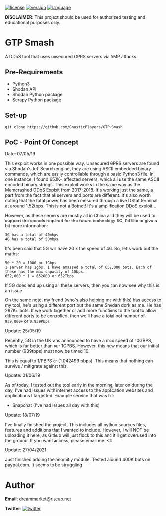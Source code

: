 [![license](https://img.shields.io/badge/license-MIT-green.svg)](https://github.com/opensecs/GTP-Smash/blob/master/LICENSE)
[![version](https://img.shields.io/badge/version-1.0.0-blue.svg)](https://github.com/opensecs/GTP-Smash)
[![language](https://img.shields.io/badge/language-Python3-red.svg)](https://www.python.org/download/releases/3.0/)

__DISCLAIMER__: This project should be used for authorized testing and educational purposes only.

# GTP Smash
A DDoS tool that uses unsecured GPRS servers via AMP attacks.


## Pre-Requirements

* Python3
* Shodan API
* Shodan Python package
* Scrapy Python package

## Set-up

```
git clone https://github.com/GnosticPlayers/GTP-Smash
```

## PoC - Point Of Concept

Date: 07/05/19

This exploit works in one possible way. Unsecured GPRS servers are found via Shodan's IoT Search engine, they are using ASCII embedded binary commands, which are easily controllable through a basic Python3 file. In one instance, I found 650K+ affected servers, which all use the same ASCII encoded binary strings. 
This exploit works in the same way as the Memcrashed DDoS Exploit from 2017-2018. It's working just the same, a part from the fact that all servers and ports are different. It's also worth noting that the total power has been mesured through a live DStat terminal at around 1.52tbps. This is not a Botnet! It's a amplification DDoS exploit...

However, as these servers are mostly all in China and they will be used to support the speeds required for the future technology 5G, I'd like to give a bit more information:
```
3G has a total of 40mbps
4G has a total of 50mbps
```
It's been said that 5G will have 20 x the speed of 4G.
So, let's work out the maths:
```
50 * 20 = 1000 or 1Gbps
1 server has 1gbs. I have amassed a total of 652,000 bots. Each of these has the max capacity of 1Gbps. 
652,000 * 1 = 652000 or 652Tbps
```
If 5G does end up using all these servers, then you can now see why this is an issue


On the same note, my friend (who's also helping me with this) has access to my tool, he's using a different port but the same Shodan dork as me. He has 287K+ bots. If we work together or add more functions to the tool to allow different ports to be controlled, then we'll have a total bot number of ```939,000+``` or ```0.939Pbps```

Update: 25/05/19

Recently, 5G in the UK was announced to have a max speed of 10GBPS, which is far better than our 1GPBS. However, this now means that our initial number (939tbps) must now be timed 10.

This is equal to 1/PBPS or (1.042499 pbps). This means that nothing can survive / mitigrate against this.

Update: 01/06/19 

As of today, I tested out the tool early in the morning, later on during the day, I've had issues with internet access to the application websites and applications I targetted. Example service that was hit:
* Snapchat (I've had issues all day with this)

Update: 18/07/19

I've finally finished the project. This includes all python sources files, features and additions that I wanted to include. However, I will NOT be uploading it here, as Github will just flock to this and it'll get overused into the ground. If you want access, please email me. <3

Update: 27/04/2021

Just finished adding the anomitiy module. Tested around 400K bots on paypal.com. It seems to be struggling
# Author

__Email__: dreammarket@riseup.net

__Twitter__: [![twitter](https://img.shields.io/twitter/url/http/shields.io.svg?style=social)](https://twitter.com/GnosticPlayers)
